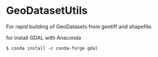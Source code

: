 # GeoDatasetUtils
For rapid building of GeoDatasets from geotiff and shapefile.

for install GDAL with Anaconda

```shell
$ conda install -c conda-forge gdal
```

